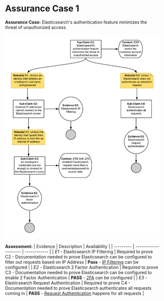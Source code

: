 # Assurance Case 1
**Assurance Case:** Elasticsearch's authentication feature minimizes the threat of unauthorized access.

![Assurance Case 1](./Images/Claim1.png)  

**Assessment:**
| Evidence  | Description          | Availability  |
| --------- | -------------------- | ------------ |
| *E1* - Elasticsearch IP Filtering | Required to prove C2 - Documentation needed to prove Elasticsearch can be configured to filter out requests based on IP Address | **Pass** - [IP Filtering](https://www.elastic.co/guide/en/elasticsearch/reference/current/ip-filtering.html) can be configured |
| *E2* - Elasticsearch 2 Factor Authentication | Required to prove C3 - Documentation needed to prove Elasticsearch can be configured to enable 2 Factor Authentication | **PASS** - [2FA](https://www.elastic.co/guide/en/cloud/current/ec-account-user-settings.html#ec-account-security-mfa) can be configured |
| *E3* - Elasticsearch Request Authentication | Required to prove C4 - Documentation needed to prove Elasticsearch authenticates all requests coming in | **PASS** - [Request Authentication](https://www.elastic.co/guide/en/elasticsearch/reference/current/setting-up-authentication.html) happens for all requests |
